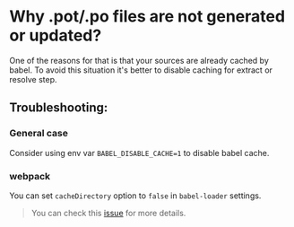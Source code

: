 # Why .pot/.po files are not generated or updated?

One of the reasons for that is that your sources are already cached by babel.
To avoid this situation it's better to disable caching for extract or resolve step.

## Troubleshooting:

### General case

Consider using env var `BABEL_DISABLE_CACHE=1` to disable babel cache.

### webpack

You can set `cacheDirectory` option to `false` in `babel-loader` settings.

> You can check this [issue](https://github.com/ttag/ttag/issues/9) for more details.
